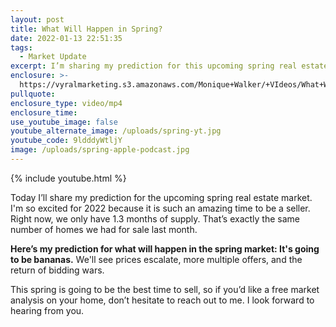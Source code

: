 ```yaml
---
layout: post
title: What Will Happen in Spring?
date: 2022-01-13 22:51:35
tags:
  - Market Update
excerpt: I’m sharing my prediction for this upcoming spring real estate market.
enclosure: >-
  https://vyralmarketing.s3.amazonaws.com/Monique+Walker/+VIdeos/What+Will+Happen+in+Spring_.mp4
pullquote:
enclosure_type: video/mp4
enclosure_time:
use_youtube_image: false
youtube_alternate_image: /uploads/spring-yt.jpg
youtube_code: 9ldddyWtljY
image: /uploads/spring-apple-podcast.jpg
---
```

{% include youtube.html %}

Today I’ll share my prediction for the upcoming spring real estate market. I'm so excited for 2022 because it is such an amazing time to be a seller. Right now, we only have 1.3 months of supply. That’s exactly the same number of homes we had for sale last month.

**Here’s my prediction for what will happen in the spring market: It's going to be bananas.** We'll see prices escalate, more multiple offers, and the return of bidding wars.

This spring is going to be the best time to sell, so if you’d like a free market analysis on your home, don’t hesitate to reach out to me. I look forward to hearing from you.
